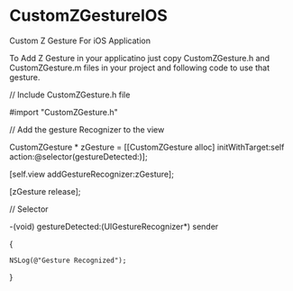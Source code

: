 CustomZGestureIOS
=================

Custom Z Gesture For iOS Application

To Add Z Gesture in your applicatino just copy CustomZGesture.h and CustomZGesture.m files in your project
and following code to use that gesture.

// Include CustomZGesture.h file

 #import "CustomZGesture.h"

// Add the gesture Recognizer to the view

CustomZGesture * zGesture = [[CustomZGesture alloc] initWithTarget:self action:@selector(gestureDetected:)];

[self.view addGestureRecognizer:zGesture];

[zGesture release];


// Selector

-(void) gestureDetected:(UIGestureRecognizer*) sender

{

    NSLog(@"Gesture Recognized");

}
